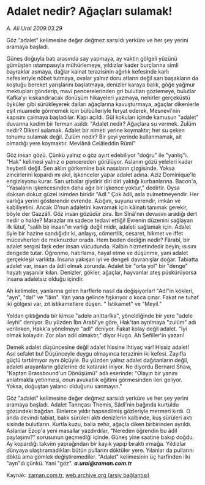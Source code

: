 # Adalet nedir? Ağaçları sulamak!

*A. Ali Ural 2009.03.29*

<tr><td class="metin" colspan="2" style="padding-top: 20px; padding-left: 5px; padding-right: 10px;">Göz "adalet" kelimesine değer değmez sarsıldı yerküre ve her şey yerini aramaya başladı.</td></tr><tr><td class="metin" colspan="2" style="padding-top: 20px; padding-left: 5px; padding-right: 10px;"><p> Güneş doğuyla batı arasında say yapmaya, ay vaktin gölgeli yüzünü gümüşten ıstampasıyla mühürlemeye, yıldızlar kader burçlarına simli bayraklar asmaya, dağlar kainat terazisinin ağırlık kefesinde karlı nefesleriyle nöbet tutmaya, ovalar yalnız doru atların değil sarı başakların da koştuğu bereket yarışlarını başlatmaya, denizler karaya balık, göğe yağmur mektupları gönderip, mavi pencerelerinden gri bulutları gözlemeye, bulutlar Kafka'yı kıskandıracak dönüşüm hikayeleri yazmaya, nehirler gerçeküstü öyküler gibi sürükleyerek dalları ağaçlarına kavuşturmaya, ağaçlar dikenlerle eşit muamele görmemek için bülbülleriyle feryat ederek, Mesnevi'nin kapısını çalmaya başladılar. Kapı açıldı. Gül kokuları içinde kamusun "adalet" duvarına kadim bir ferman asıldı: "Adalet nedir? Ağaçlara su vermek. Zulüm nedir? Dikeni sulamak. Adalet bir nimeti yerine koymaktır; her su çeken tohumu sulamak değil. Zulüm nedir? Bir şeyi yerinde kullanmamak, ait olmadığı yere koymaktır. Mevlânâ Celâleddin Rûmî"
<p>Göz insan gözü. Çünkü yalnız o göz ayırt edebiliyor "doğru" ile "yanlış"ı. "Hak" kelimesi yalnız o pencereden görülüyor. Aslanın gözü yeleleri kadar heybetli değil. Sen aklın görkemine bak nassların çizgisinde. Yoksa zincirlerini kopardı mı akıl, işkenceler yapar adalet adına. Aziz Dominique'le engizisyonu kurar. Sarı urbalar giydirir diri diri yaktığı kurbanlarına. Bacon'a, "Yasaların işkencesinden daha ağır bir işkence yoktur," dedirtir. Oysa doksan dokuz güzel isimden biridir "Adl." Çok âdil, asla zulmetmeyendir. Her varlığa yerini gösterendir evrende. Azığını, suyunu verendir, imkân ve kabiliyetini. Ancak O'nun adaletini kavramak için kâinatı tanımak gerekir, böyle der Gazzâlî. Göz insan gözüdür zira. İbn Sînâ'nın devasını aradığı dert nedir o halde? Marazlar mı sadece tedavi ettiği! Evrenin düzenini sağlayan ilk lütuf, "salih bir insan"ın varlığı değil midir, adaleti sağlamak için. Adalet öyle bir hazine sandığıdır ki, anlayış, cömertlik, cesaret, hikmet ve iffet mücevherleri de meknuzdur orada. Hem beden dediğin nedir? Fârabî, bir adalet sergisi fark eder insan vücudunda. Kalbin hizmetindedir beyin; ısısını dengede tutar. Öğrenme, hatırlama, hayal etme ve düşünme, yani adalet gerçekleşir varlıkta. İnsana yakışan iyi ve dengeli davranışlar doğar. Tabiatta adalet var, insan da âdil olmak zorunda. Adalet bir "orta yol" bir "denge" hayatı yaşanılır kılan. Denizler, gökler, ağaçlar, hayvanlar ateş püskürüyorsa insana adaletsiz olduğu içindir.
<p>Ah kelimeler, yanlarına gelen harflerle nasıl da değişiyorlar! "Adl"in kökleri, "ayn", "dal" ve "lâm". Yan yana gelince fışkırıyor o koca çınar. Fakat ne tuhaf iki gölgesi var, zıt istikametlere düşen. " İstikamet" ve "Meyil."
<p>Yoldan çıktığında bir kimse "adele anittarîka", yöneldiğinde bir yere "adele ileyhi" deniyor. Bu yüzden İbn Arabî'ye göre, Hak'tan ayrılmaya "zulüm" adı verilirken, Hakk'a yönelmeye "adl" deniyor. Fakat kolay değil adalet. "İyi olmak kolaydır. Zor olan adil olmaktır," diyor Hugo. Ah Sefiller'in yazarı!
<p>Demek adalet düşüncesine değil adalet hissine ihtiyaç var! Hissiz adalet! Asıl sefalet bu! Düşünceyle duygu olmayınca terazinin iki kefesi. Zayıfla güçlü tartılmıyor aynı ölçüyle. Bu yüzden yalnız adalet dağıtanların değil, adaleti arayanların gözlerine de katarakt iniyor. Ne diyordu Bernard Shaw, "Kaptan Brassbound'un Dönüşümü" adlı eserinde: "Olayın bir yanını anlatmakla yetinmesi, onun avukatlık eğitimi görmesinden ileri geliyor. Yoksa, doğuştan yalancı olduğunu sanmayın."
<p>Göz "adalet" kelimesine değer değmez sarsıldı yerküre ve her şey yerini aramaya başladı. Adalet Tanrıçası Themis, Sâdî'nin bağında kurtuldu gözündeki bağdan. Binlerce yıldır hapsedilmiş gözleriyle mermeri kırdı. O anda devindi tabiat, balık sürüleri aktı denizlerin kalbinde, kuş sürüleri aktı sisinde bulutların. Kurtla kuzu, balla zehir, ağaçla diken birbirinden ayrıldı. Aslanlar Ezop'a yeni masallar yazdırdılar, "Nereden öğrendin bu âdil paylaşımı?" sorusunun geçmediği içinde. Güneş yine saatine bakıp doğdu. Ay kopardığı takvim yaprağından bir kayık yapıp bıraktı ırmağa. Yıldızlar dünyaya ulaştıramadıkları bütün pullarını döktüler yere. Yılanlar da pullarını döktü ama gömlek değiştiremediler. "Adalet" kelimesinin üç harfinden ilki "ayn"dı çünkü. Yani "göz". <i><b>a.ural@zaman.com.tr</b></i><br/></p></p></p></p></p></p></td></tr>

Kaynak: [zaman.com.tr](http://zaman.com.tr/yazar.do?yazino=831160), [web.archive.org (arşiv bağlantısı)](http://web.archive.org/web/20090515192124/http://www.zaman.com.tr:80/yazar.do?yazino=831160)
